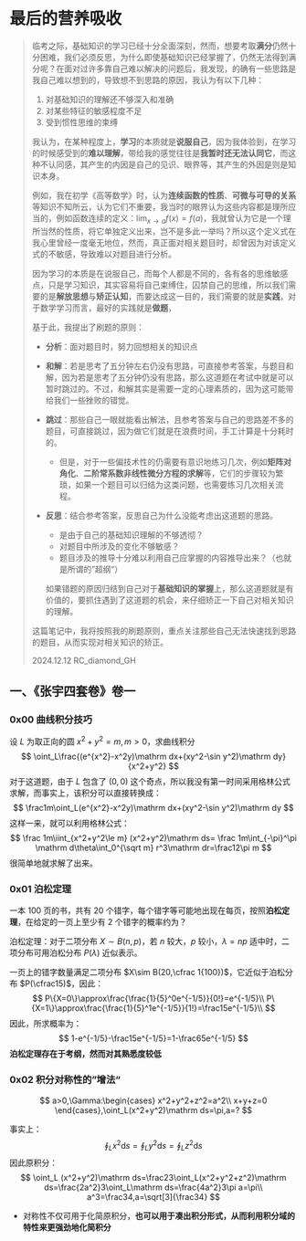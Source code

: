 # 最后的营养吸收

> 临考之际，基础知识的学习已经十分全面深刻，然而，想要考取**满分**仍然十分困难，我们必须反思，为什么即使基础知识已经掌握了，仍然无法得到满分呢？在面对过许多靠自己难以解决的问题后，我发现，的确有一些思路是我自己难以想到的，导致想不到思路的原因，我认为有以下几种：
>
> 1. 对基础知识的理解还不够深入和准确
> 2. 对某些特征的敏感程度不足
> 3. 受到惯性思维的束缚
>
> 我认为，在某种程度上，**学习**的本质就是**说服自己**，因为我体验到，在学习的时候感受到的**难以理解**，带给我的感觉往往是**我暂时还无法认同它**，而这种不认同感，其产生的内因是自己的见识、眼界等，其产生的外因是则是知识本身。
>
> 例如，我在初学《高等数学》时，认为**连续函数的性质**、**可微与可导的关系**等知识不知所云，认为它们不重要，我当时的眼界认为这些内容都是理所应当的，例如函数连续的定义：$\lim_{x\to a}f(x)=f(a)$，我就曾认为它是一个理所当然的性质，将它单独定义出来，岂不是多此一举吗？所以这个定义式在我心里曾经一度毫无地位，然而，真正面对相关题目时，却曾因为对该定义式的不敏感，导致难以对题目进行分析。
>
> 因为学习的本质是在说服自己，而每个人都是不同的，各有各的思维敏感点，只是学习知识，其实容易将自己束缚住，囚禁自己的思维，所以我们需要的是**解放思想**与**矫正认知**，而要达成这一目的，我们需要的就是**实践**，对于数学学习而言，最好的实践就是**做题**，
>
> 基于此，我提出了刷题的原则：
>
> - **分析**：面对题目时，努力回想相关的知识点
>
> - **和解**：若是思考了五分钟左右仍没有思路，可直接参考答案，与题目和解，因为若是思考了五分钟仍没有思路，那么这道题在考试中就是可以暂时跳过的。不过，和解其实是需要一定的心理素质的，因为这可能带给我们一些挫败的错觉。
>
> - **跳过**：那些自己一眼就能看出解法，且参考答案与自己的思路差不多的题目，可直接跳过，因为做它们就是在浪费时间，手工计算是十分耗时的。
>
>   - 但是，对于一些偏技术性的仍需要有意识地练习几次，例如**矩阵对角化**、**二阶常系数非线性微分方程的求解**等，它们的步骤较为繁琐，如果一个题目可以归结为这类问题，也需要练习几次相关流程。
>
> - **反思**：结合参考答案，反思自己为什么没能考虑出这道题的思路。
>
>   - 是由于自己的基础知识理解的不够透彻？
>   - 对题目中所涉及的变化不够敏感？
>   - 题目涉及的推导十分难以利用自己应掌握的内容推导出来？（也就是所谓的”超纲“）
>
>   如果错题的原因归结到自己对于**基础知识的掌握**上，那么这道题就是有价值的，要抓住遇到了这道题的机会，来仔细矫正一下自己对相关知识的理解。
>
> 这篇笔记中，我将按照我的刷题原则，重点关注那些自己无法快速找到思路的题目，从而实现对相关知识的矫正。
>
> 2024.12.12 RC_diamond_GH



## 一、《张宇四套卷》卷一

### 0x00 曲线积分技巧

设 $L$ 为取正向的圆 $x^2+y^2=m,m>0$，求曲线积分
$$
\oint_L\frac{(e^{x^2}-x^2y)\mathrm dx+(xy^2-\sin y^2)\mathrm dy}{x^2+y^2}
$$
对于这道题，由于 $L$ 包含了 $(0,0)$ 这个奇点，所以我没有第一时间采用格林公式求解，而事实上，该积分可以直接转换成：
$$
\frac1m\oint_L(e^{x^2}-x^2y)\mathrm dx+(xy^2-\sin y^2)\mathrm dy
$$
这样一来，就可以利用格林公式：
$$
\frac 1m\iint_{x^2+y^2\le m} (x^2+y^2)\mathrm ds=
\frac 1m\int_{-\pi}^\pi \mathrm d\theta\int_0^{\sqrt m} r^3\mathrm dr=\frac12\pi m
$$
很简单地就求解了出来。



### 0x01 泊松定理

一本 100 页的书，共有 20 个错字，每个错字等可能地出现在每页，按照**泊松定理**，在给定的一页上至少有 2 个错字的概率约为？

泊松定理：对于二项分布 $X\sim B(n,p)$，若 $n$ 较大，$p$ 较小，$\lambda=np$ 适中时，二项分布可用泊松分布 $P(\lambda)$ 近似表示。

一页上的错字数量满足二项分布 $X\sim B(20,\cfrac 1{100})$，它近似于泊松分布 $P(\cfrac15)$，因此：
$$
P\{X=0\}\approx\frac{\frac{1}{5}^0e^{-1/5}}{0!}=e^{-1/5}\\
P\{X=1\}\approx\frac{\frac{1}{5}^1e^{-1/5}}{1!}=\frac15e^{-1/5}\\
$$
因此，所求概率为：
$$
1-e^{-1/5}-\frac15e^{-1/5}=1-\frac65e^{-1/5}
$$
**泊松定理存在于考纲，然而对其熟悉度较低**



### 0x02 积分对称性的”增法“

$$
a>0,\Gamma:\begin{cases}
x^2+y^2+z^2=a^2\\
x+y+z=0
\end{cases},\oint_L(x^2+y^2)\mathrm ds=\pi,a=?
$$

事实上：
$$
\oint_L x^2\mathrm ds=\oint_L y^2\mathrm ds=\oint_L z^2\mathrm ds
$$
因此原积分：
$$
\oint_L (x^2+y^2)\mathrm ds=\frac23\oint_L(x^2+y^2+z^2)\mathrm ds=\frac{2a^2}3\oint_L\mathrm ds=\frac{4a^2}3\pi a=\pi\\
a^3=\frac34,a=\sqrt[3]{\frac34}
$$

- 对称性不仅可用于化简原积分，**也可以用于凑出积分形式，从而利用积分域的特性来更强劲地化简积分**



